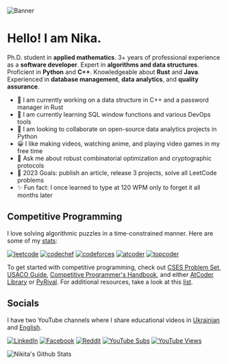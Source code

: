 ![Banner](banner.png)

# Hello! I am Nika.

Ph.D. student in **applied mathematics**.
3+ years of professional experience as a **software developer**.
Expert in **algorithms and data structures**.
Proficient in **Python** and **C++**.
Knowledgeable about **Rust** and **Java**.
Experienced in **database management**, **data analytics**, and **quality assurance**.

- 🔭 I am currently working on a data structure in C++ and a password manager in Rust
- 🌱 I am currently learning SQL window functions and various DevOps tools
- 👯 I am looking to collaborate on open-source data analytics projects in Python
- 😀 I like making videos, watching anime, and playing video games in my free time
- 💬 Ask me about robust combinatorial optimization and cryptographic protocols
- 🥅 2023 Goals: publish an article, release 3 projects, solve all LeetCode problems
- ✨ Fun fact: I once learned to type at 120 WPM only to forget it all months later

## Competitive Programming

I love solving algorithmic puzzles in a time-constrained manner. Here are some of my [stats](https://clist.by/coder/Sky_Nik/):

[![leetcode](https://cp-logo.vercel.app/leetcode/nika-skybytska?logo=true)](https://leetcode.com/nika-skybytska/)
[![codechef](https://cp-logo.vercel.app/codechef/nskybytskyi?logo=true)](https://www.codechef.com/users/nskybytskyi)
[![codeforces](https://cp-logo.vercel.app/codeforces/nika-skybytska?logo=true)](https://codeforces.com/profile/nika-skybytska)
[![atcoder](https://cp-logo.vercel.app/atcoder/nika_skybytska?logo=true)](https://atcoder.jp/users/nika_skybytska)
[![topcoder](https://cp-logo.vercel.app/topcoder/Sky_Nik?logo=true)](https://www.topcoder.com/members/Sky_Nik)

To get started with competitive programming, check out [CSES Problem Set](https://cses.fi/problemset/), [USACO Guide](https://usaco.guide/), [Competitive Programmer's Handbook](https://cses.fi/book/book.pdf), and either [AtCoder Library](https://github.com/atcoder/ac-library) or [PyRival](https://github.com/cheran-senthil/PyRival). For additional resources, take a look at this [list](https://github.com/stars/nskybytskyi/lists/competitive-programming).

## Socials

I have two YouTube channels where I share educational videos in [Ukrainian](https://youtube.com/@leetcodeukraine) and [English](https://youtube.com/@nskybytskyi).

[![LinkedIn](https://img.shields.io/badge/LinkedIn--_.svg?style=social&logo=linkedin)](https://www.linkedin.com/in/nikita-skybytskyi/)
[![Facebook](https://img.shields.io/badge/Facebook--_.svg?style=social&logo=facebook)](https://www.facebook.com/nikita.skybytskyi/)
[![Reddit](https://img.shields.io/badge/Reddit--_.svg?style=social&logo=reddit)](https://www.reddit.com/user/NikitaSkybytskyi)
[![YouTube Subs](https://img.shields.io/youtube/channel/subscribers/UCMkdawJIiCQR1iyE0ZvlaqA?style=social)](https://youtube.com/@nskybytskyi)
[![YouTube Views](https://img.shields.io/youtube/channel/views/UCMkdawJIiCQR1iyE0ZvlaqA?style=social)](https://youtube.com/@nskybytskyi)

![Nikita's Github Stats](https://github-readme-stats.vercel.app/api?username=nskybytskyi&show_icons=true)
